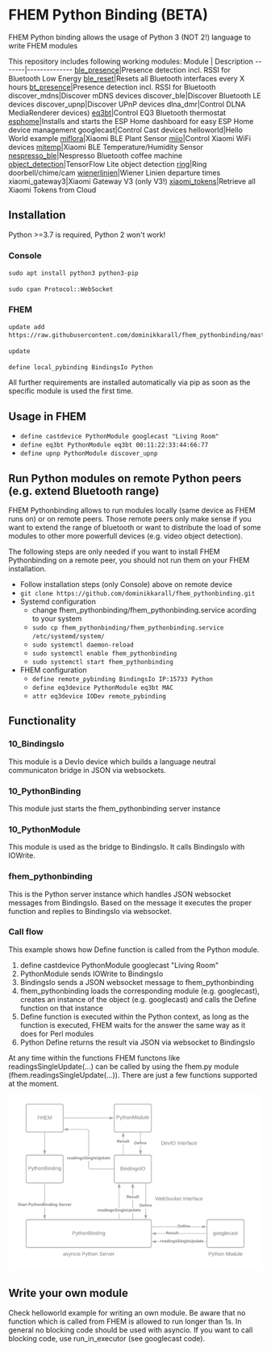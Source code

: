 # FHEM Python Binding (BETA)

FHEM Python binding allows the usage of Python 3 (NOT 2!) language to write FHEM modules

This repository includes following working modules:
Module | Description
-------|--------------
[ble_presence](https://github.com/dominikkarall/fhem_pythonbinding/blob/master/FHEM/bindings/python/lib/ble_presence/README.md)|Presence detection incl. RSSI for Bluetooth Low Energy
[ble_reset](https://github.com/dominikkarall/fhem_pythonbinding/blob/master/FHEM/bindings/python/lib/ble_reset/README.md)|Resets all Bluetooth interfaces every X hours
[bt_presence](https://github.com/dominikkarall/fhem_pythonbinding/blob/master/FHEM/bindings/python/lib/bt_presence/README.md)|Presence detection incl. RSSI for Bluetooth
discover_mdns|Discover mDNS devices
discover_ble|Discover Bluetooth LE devices
discover_upnp|Discover UPnP devices
dlna_dmr|Control DLNA MediaRenderer devices)
[eq3bt](https://github.com/dominikkarall/fhem_pythonbinding/blob/master/FHEM/bindings/python/lib/eq3bt/README.md)|Control EQ3 Bluetooth thermostat
[esphome](https://github.com/dominikkarall/fhem_pythonbinding/blob/master/FHEM/bindings/python/lib/esphome/README.md)|Installs and starts the ESP Home dashboard for easy ESP Home device management
googlecast|Control Cast devices
helloworld|Hello World example
[miflora](https://github.com/dominikkarall/fhem_pythonbinding/tree/master/FHEM/bindings/python/lib/miflora/README.md)|Xiaomi BLE Plant Sensor
[miio](https://github.com/dominikkarall/fhem_pythonbinding/tree/master/FHEM/bindings/python/lib/miio/README.md)|Control Xiaomi WiFi devices
[mitemp](https://github.com/dominikkarall/fhem_pythonbinding/tree/master/FHEM/bindings/python/lib/mitemp/README.md)|Xiaomi BLE Temperature/Humidity Sensor
[nespresso_ble](https://github.com/dominikkarall/fhem_pythonbinding/blob/master/FHEM/bindings/python/lib/nespresso_ble/README.md)|Nespresso Bluetooth coffee machine
[object_detection](https://github.com/dominikkarall/fhem_pythonbinding/blob/master/FHEM/bindings/python/lib/object_detection/README.md)|TensorFlow Lite object detection
[ring](https://github.com/dominikkarall/fhem_pythonbinding/blob/master/FHEM/bindings/python/lib/ring/README.md)|Ring doorbell/chime/cam
[wienerlinien](https://github.com/dominikkarall/fhem_pythonbinding/blob/master/FHEM/bindings/python/lib/wienerlinien/README.md)|Wiener Linien departure times
xiaomi_gateway3|Xiaomi Gateway V3 (only V3!)
[xiaomi_tokens](https://github.com/dominikkarall/fhem_pythonbinding/blob/master/FHEM/bindings/python/lib/xiaomi_tokens/README.md)|Retrieve all Xiaomi Tokens from Cloud

## Installation
Python >=3.7 is required, Python 2 won't work!

### Console
```
sudo apt install python3 python3-pip

sudo cpan Protocol::WebSocket
```
### FHEM
```
update add https://raw.githubusercontent.com/dominikkarall/fhem_pythonbinding/master/controls_pythonbinding.txt

update

define local_pybinding BindingsIo Python
```

All further requirements are installed automatically via pip as soon as the specific module is used the first time.
 
## Usage in FHEM
 - `define castdevice PythonModule googlecast "Living Room"`
 - `define eq3bt PythonModule eq3bt 00:11:22:33:44:66:77`
 - `define upnp PythonModule discover_upnp`

## Run Python modules on remote Python peers (e.g. extend Bluetooth range)
FHEM Pythonbinding allows to run modules locally (same device as FHEM runs on) or on remote peers. Those remote peers only make sense if you want to extend the range of bluetooth or want to distribute the load of some modules to other more powerfull devices (e.g. video object detection).

The following steps are only needed if you want to install FHEM Pythonbinding on a remote peer, you should not run them on your FHEM installation.

- Follow installation steps (only Console) above on remote device
- `git clone https://github.com/dominikkarall/fhem_pythonbinding.git`
- Systemd configuration
  - change fhem_pythonbinding/fhem_pythonbinding.service acording to your system
  - `sudo cp fhem_pythonbinding/fhem_pythonbinding.service /etc/systemd/system/`
  - `sudo systemctl daemon-reload`
  - `sudo systemctl enable fhem_pythonbinding`
  - `sudo systemctl start fhem_pythonbinding`
- FHEM configuration
  - `define remote_pybinding BindingsIo IP:15733 Python`
  - `define eq3device PythonModule eq3bt MAC`
  - `attr eq3device IODev remote_pybinding`

## Functionality

### 10_BindingsIo
This module is a DevIo device which builds a language neutral communicaton bridge in JSON via websockets.
### 10_PythonBinding
This module just starts the fhem_pythonbinding server instance
### 10_PythonModule
This module is used as the bridge to BindingsIo. It calls BindingsIo with IOWrite.
### fhem_pythonbinding
This is the Python server instance which handles JSON websocket messages from BindingsIo. Based on the message it executes the proper function and replies to BindingsIo via websocket.

### Call flow
This example shows how Define function is called from the Python module.
 1. define castdevice PythonModule googlecast "Living Room"
 2. PythonModule sends IOWrite to BindingsIo
 3. BindingsIo sends a JSON websocket message to fhem_pythonbinding
 4. fhem_pythonbinding loads the corresponding module (e.g. googlecast), creates an instance of the object (e.g. googlecast) and calls the Define function on that instance
 5. Define function is executed within the Python context, as long as the function is executed, FHEM waits for the answer the same way as it does for Perl modules
 6. Python Define returns the result via JSON via websocket to BindingsIo

At any time within the functions FHEM functons like readingsSingleUpdate(...) can be called by using the fhem.py module (fhem.readingsSingleUpdate(...)). There are just a few functions supported at the moment.

![Flow Chart](/flowchart.png)

## Write your own module
Check helloworld example for writing an own module. Be aware that no function which is called from FHEM is allowed to run longer than 1s. In general no blocking code should be used with asyncio. If you want to call blocking code, use run_in_executor (see googlecast code).
